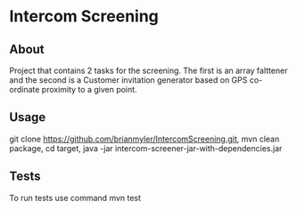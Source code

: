 # Intercom Screening

## About
Project that contains 2 tasks for the screening. The first is an array falttener and the second is a Customer invitation generator based on GPS co-ordinate proximity to a given point.


## Usage
git clone https://github.com/brianmyler/IntercomScreening.git, 
mvn clean package, 
cd target, 
java -jar intercom-screener-jar-with-dependencies.jar

## Tests
To run tests use command
mvn test


